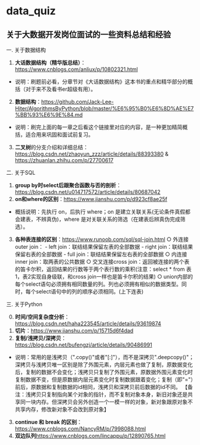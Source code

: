 # data_quiz
## 关于大数据开发岗位面试的一些资料总结和经验

一. 关于数据结构
1. **大话数据结构（精华版总结）**：https://www.cnblogs.com/anliux/p/10802321.html
* 说明：刷题前必看，分章节对《大话数据结构》这本书的重点和精华部分的概括（对于来不及看书er超级有用）。
2. **数据结构**：https://github.com/Jack-Lee-Hiter/AlgorithmsByPython/blob/master/%E6%95%B0%E6%8D%AE%E7%BB%93%E6%9E%84.md
* 说明：刷完上面的每一章之后看这个链接里对应的内容，是一种更加精简概括，适合用来巩固和面试前复习。
3. **二叉树**的分支介绍和详细总结：https://blog.csdn.net/zhaoyun_zzz/article/details/88393380  &  https://zhuanlan.zhihu.com/p/27700617

二. 关于SQL
1. **group by时select后跟聚合函数与否的剖析**：https://blog.csdn.net/u014717572/article/details/80687042
2. **on和where的区别**：https://www.jianshu.com/p/d923cf8ae25f
* 概括说明：先执行 on，后执行 where；on 是建立关联关系(无论条件真假都会建表，不辨真伪)，where 是对关联关系的筛选（在建表后辨真伪完成筛选）。
3. **各种表连接的区别**：https://www.runoob.com/sql/sql-join.html
	○ 外连接outer join：
		- left join：联结结果保留左表的全部数据
		- right join：联结结果保留右表的全部数据
		- full join：联结结果保留左右表的全部数据
	○ 内连接inner join：取两表的公共数据
	○ 交叉连接cross join：返回被连接的两个表的笛卡尔积，返回结果的行数等于两个表行数的乘积(注意：select * from 表1，表2实现自身级联，和cross join一样也是笛卡尔积的结果)
  ○ union内部的每个select语句必须拥有相同数量的列。列也必须拥有相似的数据类型。同时，每个select语句中的列的顺序必须相同。(上下连表)



三. 关于Python

0. **时间/空间复杂度分析**：https://blog.csdn.net/haha223545/article/details/93619874
1. **切片**：https://www.jianshu.com/p/15715d6f4dad
2. **复制/浅拷贝/深拷贝**：https://blog.csdn.net/bufengzj/article/details/90486991
* 说明：常用的是浅拷贝（".copy()"或者"[:]"），而不是深拷贝".deepcopy()"；深拷贝与浅拷贝唯一区别是除了外围元素，内层元素也做了复制，原数据变化后，复制的数据不会变化；浅拷贝只复制了外围元素，原数据外围元素变化时复制数据不变，但是原数据内层元素变化时复制数据跟着变化；复制（即"="）前后，原数据和复制数据的id相同，浅拷贝和深拷贝前后数据的id不同。
【备注：浅拷贝只复制指向某个对象的指针，而不复制对象本身，新旧对象还是共享同一块内存。但深拷贝会另外创造一个一模一样的对象，新对象跟原对象不共享内存，修改新对象不会改到原对象】
3. **continue 和 break 的区别**：https://www.cnblogs.com/NancyRM/p/7998088.html
4. **双边队列**https://www.cnblogs.com/lincappu/p/12890765.html



